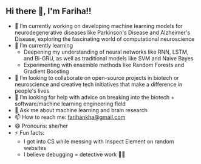 ## Hi there 👋, I'm Fariha!!

<!--
**FarihaKha/FarihaKha** is a ✨ _special_ ✨ repository because its `README.md` (this file) appears on your GitHub profile.

Here are some ideas to get you started:
-->

- 🔭 I’m currently working on developing machine learning models for neurodegenerative diseases like Parkinson's Disease and Alzheimer's Disease, exploring the fascinating world of computational neuroscience
- 🌱 I’m currently learning 
    - Deepening my understanding of neural networks like RNN, LSTM, and Bi-GRU, as well as traditional models like SVM and Naive Bayes
    - Experimenting with ensemble methods like Random Forests and Gradient Boosting
- 👯 I’m looking to collaborate on open-source projects in biotech or neuroscience and creative tech initiatives that make a difference in people's lives
- 🤔 I’m looking for help with advice on breaking into the biotech + software/machine learning engineering field
- 💬 Ask me about machine learning and brain research
- 📫 How to reach me: farihankha@gmail.com
- 😄 Pronouns: she/her
- ⚡ Fun facts:
    - I got into CS while messing with Inspect Element on random websites
    - I believe debugging = detective work 🕵️‍♂️
